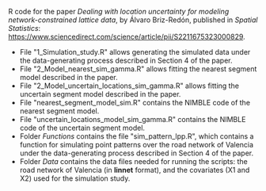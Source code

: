 R code for the paper *Dealing with location uncertainty for modeling network-constrained lattice data*, by Álvaro Briz-Redón, published in *Spatial Statistics*: https://www.sciencedirect.com/science/article/pii/S2211675323000829.

- File "1_Simulation_study.R" allows generating the simulated data under the data-generating process described in Section 4 of the paper.
- File "2_Model_nearest_sim_gamma.R" allows fitting the nearest segment model described in the paper.
- File "2_Model_uncertain_locations_sim_gamma.R" allows fitting the uncertain segment model described in the paper.
- File "nearest_segment_model_sim.R" contains the NIMBLE code of the nearest segment model.
- File "uncertain_locations_model_sim_gamma.R" contains the NIMBLE code of the uncertain segment model.
- Folder *Functions* contains the file "sim_pattern_lpp.R", which contains a function for simulating point patterns over the road network of Valencia under the data-generating process described in Section 4 of the paper.
- Folder *Data* contains the data files needed for running the scripts: the road network of Valencia (in **linnet** format), and the covariates (X1 and X2) used for the simulation study.
